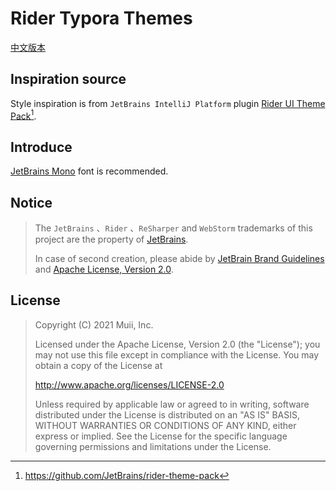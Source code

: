 # Rider Typora Themes

[中文版本](README.md)

## Inspiration source

Style inspiration is from `JetBrains IntelliJ Platform` plugin [Rider UI Theme Pack](https://plugins.jetbrains.com/plugin/13883-rider-ui-theme-pack)[^1].

## Introduce

[JetBrains Mono](https://github.com/JetBrains/JetBrainsMono) font is recommended.

## Notice

> The `JetBrains` 、`Rider` 、`ReSharper` and `WebStorm` trademarks of this project are the property of [JetBrains](https://www.jetbrains.com).
>
> In case of second creation, please abide by [JetBrain Brand Guidelines](https://www.jetbrains.com/company/brand/) and [Apache License, Version 2.0](http://www.apache.org/licenses/LICENSE-2.0).

## License

>Copyright (C) 2021 Muii, Inc.
>
>Licensed under the Apache License, Version 2.0 (the "License");
>you may not use this file except in compliance with the License.
>You may obtain a copy of the License at
>
>http://www.apache.org/licenses/LICENSE-2.0
>
>Unless required by applicable law or agreed to in writing, software
>distributed under the License is distributed on an "AS IS" BASIS,
>WITHOUT WARRANTIES OR CONDITIONS OF ANY KIND, either express or implied.
>See the License for the specific language governing permissions and
>limitations under the License.

[^1]:https://github.com/JetBrains/rider-theme-pack